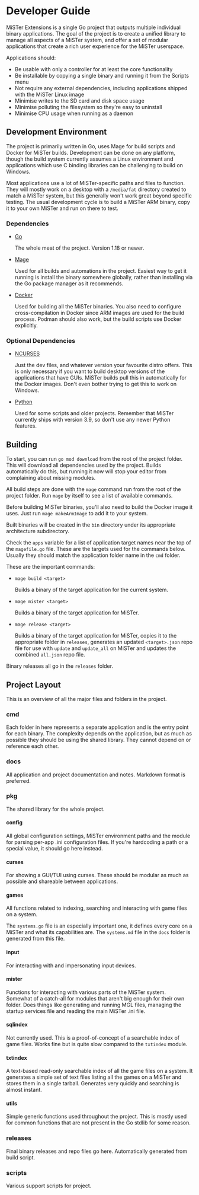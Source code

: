 # Developer Guide

MiSTer Extensions is a single Go project that outputs multiple individual binary applications. The goal of the project is to create a unified library to manage all aspects of a MiSTer system, and offer a set of modular applications that create a rich user experience for the MiSTer userspace.

Applications should:
- Be usable with only a controller for at least the core functionality
- Be installable by copying a single binary and running it from the Scripts menu
- Not require any external dependencies, including applications shipped with the MiSTer Linux image
- Minimise writes to the SD card and disk space usage
- Minimise polluting the filesystem so they're easy to uninstall
- Minimise CPU usage when running as a daemon

## Development Environment

The project is primarily written in Go, uses Mage for build scripts and Docker for MiSTer builds. Development can be done on any platform, though the build system currently assumes a Linux environment and applications which use C binding libraries can be challenging to build on Windows.

Most applications use a lot of MiSTer-specific paths and files to function. They will mostly work on a desktop with a `/media/fat` directory created to match a MiSTer system, but this generally won't work great beyond specific testing. The usual development cycle is to build a MiSTer ARM binary, copy it to your own MiSTer and run on there to test.

### Dependencies

- [Go](https://go.dev/)
  
  The whole meat of the project. Version 1.18 or newer.

- [Mage](https://magefile.org/)

  Used for all builds and automations in the project. Easiest way to get it running is install the binary somewhere globally, rather than installing via the Go package manager as it recommends.

- [Docker](https://www.docker.com/)

  Used for building all the MiSTer binaries. You also need to configure cross-compilation in Docker since ARM images are used for the build process. Podman should also work, but the build scripts use Docker explicitly.

### Optional Dependencies

- [NCURSES](https://tldp.org/HOWTO/NCURSES-Programming-HOWTO/)

  Just the dev files, and whatever version your favourite distro offers. This is only necessary if you want to build desktop versions of the applications that have GUIs. MiSTer builds pull this in automatically for the Docker images. Don't even bother trying to get this to work on Windows.

- [Python](https://www.python.org/)

  Used for some scripts and older projects. Remember that MiSTer currently ships with version 3.9, so don't use any newer Python features.

## Building

To start, you can run `go mod download` from the root of the project folder. This will download all dependencies used by the project. Builds automatically do this, but running it now will stop your editor from complaining about missing modules.

All build steps are done with the `mage` command run from the root of the project folder. Run `mage` by itself to see a list of available commands.

Before building MiSTer binaries, you'll also need to build the Docker image it uses. Just run `mage makeArmImage` to add it to your system.

Built binaries will be created in the `bin` directory under its appropriate architecture subdirectory.

Check the `apps` variable for a list of application target names near the top of the `magefile.go` file. These are the targets used for the commands below. Usually they should match the application folder name in the `cmd` folder.

These are the important commands:

- `mage build <target>`

  Builds a binary of the target application for the current system.

- `mage mister <target>`

  Builds a binary of the target application for MiSTer.

- `mage release <target>`

  Builds a binary of the target application for MiSTer, copies it to the appropriate folder in `releases`, generates an updated `<target>.json` repo file for use with `update` and `update_all` on MiSTer and updates the combined `all.json` repo file.

Binary releases all go in the `releases` folder.

## Project Layout

This is an overview of all the major files and folders in the project.

### cmd

Each folder in here represents a separate application and is the entry point for each binary. The complexity depends on the application, but as much as possible they should be using the shared library. They cannot depend on or reference each other.

### docs

All application and project documentation and notes. Markdown format is preferred.

### pkg

The shared library for the whole project.

#### config

All global configuration settings, MiSTer environment paths and the module for parsing per-app .ini configuration files. If you're hardcoding a path or a special value, it should go here instead.

#### curses

For showing a GUI/TUI using curses. These should be modular as much as possible and shareable between applications.

#### games

All functions related to indexing, searching and interacting with game files on a system.

The `systems.go` file is an especially important one, it defines every core on a MiSTer and what its capabilities are. The `systems.md` file in the `docs` folder is generated from this file.

#### input

For interacting with and impersonating input devices.

#### mister

Functions for interacting with various parts of the MiSTer system. Somewhat of a catch-all for modules that aren't big enough for their own folder. Does things like generating and running MGL files, managing the startup services file and reading the main MiSTer .ini file.

#### sqlindex

Not currently used. This is a proof-of-concept of a searchable index of game files. Works fine but is quite slow compared to the `txtindex` module.

#### txtindex

A text-based read-only searchable index of all the game files on a system. It generates a simple set of text files listing all the games on a MiSTer and stores them in a single tarball. Generates very quickly and searching is almost instant.

#### utils

Simple generic functions used throughout the project. This is mostly used for common functions that are not present in the Go stdlib for some reason.

### releases

Final binary releases and repo files go here. Automatically generated from build script.

### scripts

Various support scripts for project.
